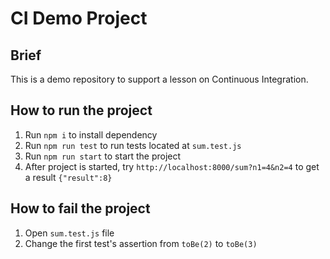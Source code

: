 # CI Demo Project

## Brief

This is a demo repository to support a lesson on Continuous Integration.

## How to run the project

1. Run `npm i` to install dependency
1. Run `npm run test` to run tests located at `sum.test.js`
1. Run `npm run start` to start the project
1. After project is started, try `http://localhost:8000/sum?n1=4&n2=4` to get a result `{"result":8}`

## How to fail the project

1. Open `sum.test.js` file
1. Change the first test's assertion from `toBe(2)` to `toBe(3)`